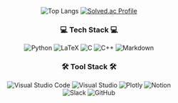 <div align="center">
  
  ![Top Langs](https://github-readme-stats.vercel.app/api/top-langs/?username=SeungWoo-You&layout=compact&theme=dracula)
  [![Solved.ac Profile](http://mazassumnida.wtf/api/generate_badge?boj=yw0617)](https://solved.ac/yw0617)  
  
  <h3 align="center"> 💻 Tech Stack 💻 </h3>  
  
  ![Python](https://img.shields.io/badge/python-3670A0?style=for-the-badge&logo=python&logoColor=ffdd54)
  ![LaTeX](https://img.shields.io/badge/latex-%23008080.svg?style=for-the-badge&logo=latex&logoColor=white)
  ![C](https://img.shields.io/badge/c-%2300599C.svg?style=for-the-badge&logo=c&logoColor=white)
  ![C++](https://img.shields.io/badge/c++-%2300599C.svg?style=for-the-badge&logo=c%2B%2B&logoColor=white)
  ![Markdown](https://img.shields.io/badge/markdown-%23000000.svg?style=for-the-badge&logo=markdown&logoColor=white)
  <h3 align="center"> 🛠 Tool Stack 🛠 </h3>  
  
  ![Visual Studio Code](https://img.shields.io/badge/Visual%20Studio%20Code-0078d7.svg?style=for-the-badge&logo=visual-studio-code&logoColor=white)
  ![Visual Studio](https://img.shields.io/badge/Visual%20Studio-5C2D91.svg?style=for-the-badge&logo=visual-studio&logoColor=white)
  ![Plotly](https://img.shields.io/badge/Plotly-%233F4F75.svg?style=for-the-badge&logo=plotly&logoColor=white)
  ![Notion](https://img.shields.io/badge/Notion-%23000000.svg?style=for-the-badge&logo=notion&logoColor=white)  
  ![Slack](https://img.shields.io/badge/Slack-4A154B?style=for-the-badge&logo=slack&logoColor=white)
  ![GitHub](https://img.shields.io/badge/github-%23121011.svg?style=for-the-badge&logo=github&logoColor=white)
</div>

